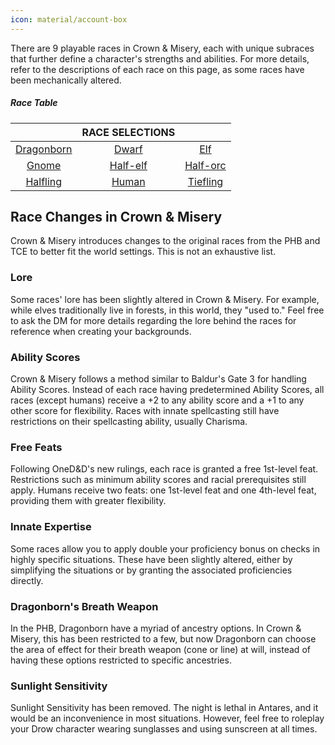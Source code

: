 ```yaml
---
icon: material/account-box
---
```


There are 9 playable races in Crown & Misery, each with unique subraces that further define a character's strengths and abilities. For more details, refer to the descriptions of each race on this page, as some races have been mechanically altered.

##### Race Table
|  | **RACE SELECTIONS** |  |
|:---:|:---:|:---:|
| [Dragonborn] | [Dwarf] | [Elf] |
| [Gnome] | [Half-elf] | [Half-orc] |
| [Halfling] | [Human] | [Tiefling] |

[dragonborn]: dragonborn.md
[Dwarf]: dwarf.md
[Half-elf]: half-elf.md
[elf]: elf.md
[Gnome]: gnome.md
[half-orc]: half-orc.md
[halfling]: halfling.md
[human]: human.md
[Tiefling]: tiefling.md

## Race Changes in Crown & Misery

Crown & Misery introduces changes to the original races from the PHB and TCE to better fit the world settings. This is not an exhaustive list.

### Lore
Some races' lore has been slightly altered in Crown & Misery. For example, while elves traditionally live in forests, in this world, they "used to." Feel free to ask the DM for more details regarding the lore behind the races for reference when creating your backgrounds.

### Ability Scores
Crown & Misery follows a method similar to Baldur's Gate 3 for handling Ability Scores. Instead of each race having predetermined Ability Scores, all races (except humans) receive a +2 to any ability score and a +1 to any other score for flexibility. Races with innate spellcasting still have restrictions on their spellcasting ability, usually Charisma.

### Free Feats
Following OneD&D's new rulings, each race is granted a free 1st-level feat. Restrictions such as minimum ability scores and racial prerequisites still apply. Humans receive two feats: one 1st-level feat and one 4th-level feat, providing them with greater flexibility.

### Innate Expertise
Some races allow you to apply double your proficiency bonus on checks in highly specific situations. These have been slightly altered, either by simplifying the situations or by granting the associated proficiencies directly.

### Dragonborn's Breath Weapon
In the PHB, Dragonborn have a myriad of ancestry options. In Crown & Misery, this has been restricted to a few, but now Dragonborn can choose the area of effect for their breath weapon (cone or line) at will, instead of having these options restricted to specific ancestries.

### Sunlight Sensitivity
Sunlight Sensitivity has been removed. The night is lethal in Antares, and it would be an inconvenience in most situations. However, feel free to roleplay your Drow character wearing sunglasses and using sunscreen at all times.
